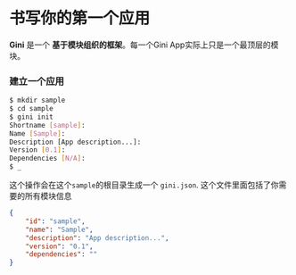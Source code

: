 # 书写你的第一个应用

**Gini** 是一个 **基于模块组织的框架**。每一个Gini App实际上只是一个最顶层的模块。

### 建立一个应用

```bash
$ mkdir sample
$ cd sample
$ gini init
Shortname [sample]:
Name [Sample]:
Description [App description...]:
Version [0.1]:
Dependencies [N/A]:
$ _
```

这个操作会在这个`sample`的根目录生成一个 `gini.json`. 这个文件里面包括了你需要的所有模块信息

```json
{
    "id": "sample",
    "name": "Sample",
    "description": "App description...",
    "version": "0.1",
    "dependencies": ""
}
```



